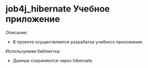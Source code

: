 # job4j_hibernate Учебное приложение

Описание:
- В проекте осуществляется разрабатка учебного приложения.

Используемая библиотка:
- Данные сохраняются через hibernate.



